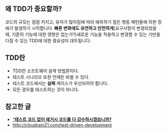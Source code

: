 ## 왜 TDD가 중요할까?

코드의 규모는 점점 커지고, 유저가 많아짐에 따라 예측하기 힘든 행동 패턴들에 의한 장애가 발생하기 시작합니다. **빠른 변화에도 유연하고 안전하게**(요구사항이 변경되었을 때, 기존의 기능에 대한 영향은 없는가?)새로운 기능을 적용하고 변경할 수 있는 기반을 다질 수 있는 TDD에 대한 중요성이 대두됩니다.

## TDD란

- TDD란 소프트웨어 설계 방법론이다.
- 테스트 시나리오 또한 언제든 바뀔 수 있다.
- 테스트 코드에서는 **실패** 케이스가 우선되어야 합니다.
- 모든 경우를 테스트하는 것이 아니다.

## 참고한 글

- [“**테스트 코드 없이 레거시 코드를 다 감수하시겠습니까?**](https://techblog.woowahan.com/2613/)
- http://cloudrain21.com/test-driven-development
